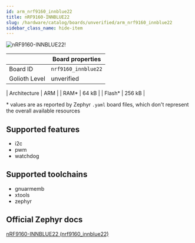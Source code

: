 ```yaml
---
id: arm_nrf9160_innblue22
title: nRF9160-INNBLUE22
slug: /hardware/catalog/boards/unverified/arm_nrf9160_innblue22
sidebar_class_name: hide-item
---
```


[//]: # (This is an auto-generated file, do not edit! Changes to it will be lost upon re-generation)

![nRF9160-INNBLUE22!](/img/boards/arm/nrf9160_innblue22.png "nRF9160-INNBLUE22")

|                | Board properties     |
| -------------  | -------------------- |
| Board ID       | `nrf9160_innblue22` |
| Golioth Level  | unverified       |

| Architecture   | ARM |
| RAM*           | 64 kB |
| Flash*         | 256 kB |

\* values are as reported by Zephyr `.yaml` board files, which don't represent the overall available resources



## Supported features

* i2c
* pwm
* watchdog

## Supported toolchains

* gnuarmemb
* xtools
* zephyr

## Official Zephyr docs

[nRF9160-INNBLUE22 (nrf9160_innblue22)](https://docs.zephyrproject.org/latest/boards/arm/nrf9160_innblue22/doc/index.html)
